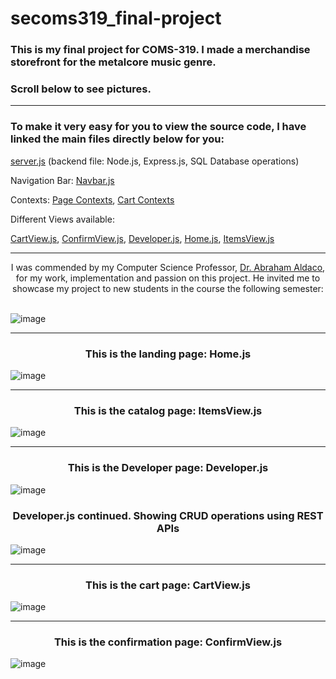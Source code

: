 # secoms319_final-project

### This is my final project for COMS-319. I made a merchandise storefront for the metalcore music genre.
### Scroll below to see pictures.
_____

### To make it very easy for you to view the source code, I have linked the main files directly below for you:

<a href="https://github.com/mccnick/secoms319_final-project/blob/main/backend/server.js">server.js</a> (backend file: Node.js, Express.js, SQL Database operations)


Navigation Bar: 
<a href="https://github.com/mccnick/secoms319_final-project/blob/main/frontend/src/Navbar.js">Navbar.js</a>


Contexts: 
<a href="https://github.com/mccnick/secoms319_final-project/blob/main/frontend/src/PageContextLogic.js">Page Contexts</a>, <a href="https://github.com/mccnick/secoms319_final-project/blob/main/frontend/src/CartContextLogic.js">Cart Contexts</a>

Different Views available:

<a href="https://github.com/mccnick/secoms319_final-project/blob/main/frontend/src/Views/CartView.js">CartView.js</a>, <a href="https://github.com/mccnick/secoms319_final-project/blob/main/frontend/src/Views/ConfirmView.js">ConfirmView.js</a>, <a href="https://github.com/mccnick/secoms319_final-project/blob/main/frontend/src/Views/Developer.js">Developer.js</a>, <a href="https://github.com/mccnick/secoms319_final-project/blob/main/frontend/src/Views/Home.js">Home.js</a>, <a href="https://github.com/mccnick/secoms319_final-project/blob/main/frontend/src/Views/ItemsView.js">ItemsView.js</a>




_____

<div align="center">
I was commended by my Computer Science Professor, <a href="https://www.cs.iastate.edu/people/abraham-aldaco">Dr. Abraham Aldaco</a>, for my work, implementation and passion on this project. He invited me to showcase my project to new students in the course the following semester:

  
</div>

<br>

![image](https://github.com/mccnick/secoms319_final-project/assets/91184284/d4ceb6c5-4123-477e-a664-99e374125c14)

_____

### <div align="center"> This is the landing page: Home.js </div>


![image](https://github.com/mccnick/secoms319_final-project/assets/91184284/f1560d9d-36c9-48a0-ba07-bdff490f94ce)

_____

### <div align="center">  This is the catalog page: ItemsView.js </div>

![image](https://github.com/mccnick/secoms319_final-project/assets/91184284/060aef4f-acec-41d4-adee-517adbec477d)

_____

### <div align="center"> This is the Developer page: Developer.js </div>



![image](https://github.com/mccnick/secoms319_final-project/assets/91184284/a855d9ab-01cd-4815-bdc9-ea9fe809f024)

### <div align="center"> Developer.js continued. Showing CRUD operations using REST APIs </div>

![image](https://github.com/mccnick/secoms319_final-project/assets/91184284/08a211c9-d0ad-4f8c-b87b-4062cb842833)

_____

### <div align="center"> This is the cart page: CartView.js </div>

![image](https://github.com/mccnick/secoms319_final-project/assets/91184284/56a89001-d6b6-4fd4-a6e5-2a2bc7d5a92c)

_____

### <div align="center"> This is the confirmation page: ConfirmView.js </div>

![image](https://github.com/mccnick/secoms319_final-project/assets/91184284/8b0f51d0-7b1a-4d1c-867f-d20bbba9d08f)

